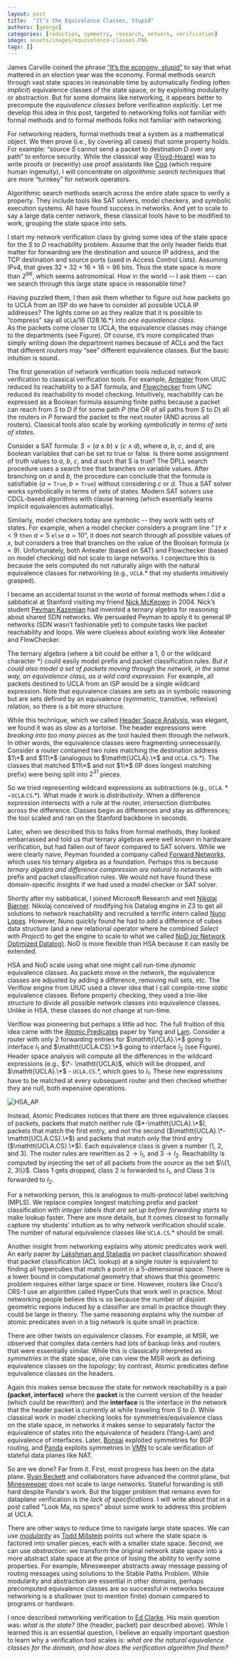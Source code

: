```yaml
---
layout: post
title:  "It’s the Equivalence Classes, Stupid"
authors: [george]
categories: [reduction, symmetry, research, network, verification]
image: assets/images/equivalence-classes.PNG
tags: []
---
```


James Carville coined the phrase [“It’s the economy, stupid”](https://en.wikipedia.org/wiki/It%27s_the_economy,_stupid) to say that what mattered in an election year was the economy. 
Formal methods search through vast state spaces in reasonable time by automatically finding (often _implicit_) equivalence classes of the state space, or by exploiting modularity or abstraction. 
But for some domains like networking, it appears better to precompute the _equivalence classes_ before verification _explicitly_. 
Let me develop this idea in this post, targeted to networking folks not familiar with formal methods and to formal methods folks not familiar with networking.

For networking readers, formal methods treat a system as a mathematical object. We then prove (i.e., by covering all cases) that some property holds. 
For example: “source $S$ cannot send a packet to destination $D$ over any path” to enforce security.  While the classical way ([Floyd-Hoare](https://dl.acm.org/doi/10.1145/363235.363259)) was to write proofs or (recently) use proof assistants like [Coq](https://coq.inria.fr/) (which require human ingenuity), I will concentrate on _algorithmic search techniques_ that are more “turnkey” for network operators.

Algorithmic search methods search across the entire state space to verify a property. 
They include tools like SAT solvers, model checkers, and symbolic execution systems. 
All have found success in networks. And yet to scale to say a large data center network, these classical tools have to be modified to work, grouping the state space into sets.

I start my network verification class by giving some idea of the state space for the $S$ to $D$ reachability problem.
Assume that the only header fields that matter for forwarding are the destination and source IP address, and the TCP destination and source ports (used in Access Control Lists). 
Assuming IPv4, that gives $32 + 32 + 16 + 16 =  96$ bits. Thus the state space is more than $2^{96}$, which seems astronomical.  How in the world -- I ask them -- can we search through this large state space in reasonable time?

Having puzzled them, I then ask them whether to figure out how packets go to UCLA from an ISP do we have to consider all possible UCLA IP addresses? 
The lights come on as they realize that it is possible to “compress” say all $\texttt{UCLA}/16$ ($128.16.*$) into _one equivalence class_.  
As the packets come closer to UCLA, the equivalence classes may change to the departments (see Figure).
Of course, it’s more complicated than simply writing down the department names because of ACLs and the fact that different routers may “see” different equivalence classes. 
But the basic intuition is sound.

The first generation of network verification tools reduced network verification to classical verification tools. 
For example, [Anteater](http://conferences.sigcomm.org/sigcomm/2011/papers/sigcomm/p290.pdf) from UIUC reduced its reachability to a SAT formula, and [Flowchecker](https://dl.acm.org/doi/pdf/10.1145/1866898.1866905) from UNC reduced its reachability to model checking. 
Intuitively, reachability can be expressed as a Boolean formula assuming finite paths because a packet can reach from $S$ to $D$ if for some path $P$ (the OR of all paths from $S$ to $D$) all the routers in $P$ forward the packet to the next router (AND across all routers). 
Classical tools also scale by working _symbolically in terms of sets of states_.

Consider a SAT formula: $S = (a \land b) \lor (c \land d)$, where $a$, $b$, $c$, and $d$, are boolean variables that can be set to true or false. 
Is there some assignment of truth values to $a$, $b$, $c$, and $d$ such that S is true? 
The DPLL search procedure uses a search tree that branches on variable values.
After branching on $a$ and $b$, the procedure can conclude that the formula is satisfiable $(a = \mathtt{True}, b = \mathtt{True})$ without considering $c$ or $d$.
Thus a SAT solver works symbolically in terms of sets of states. 
Modern SAT solvers use CDCL-based algorithms with clause learning (which essentially learns implicit equivalences automatically).

Similarly, model checkers today are symbolic -- they work with sets of states. 
For example, when a model checker considers a program line $“\mathtt{If}\ x < 9\ \mathtt{then}\ a = 5\ \mathtt{else}\ a = 10”$, it does not search through all possible values of $x$, but considers a tree that branches on the value of the Boolean formula $(x < 9)$.
Unfortunately, both Anteater (based on SAT) and Flowchecker (based on model checking) did not scale to large networks. 
I conjecture this is because the sets computed do not naturally align with the natural equivalence classes for networking (e.g., $\mathtt{UCLA}.*$ that my students intuitively grasped).

I became an accidental tourist in the world of formal methods when I did a sabbatical at Stanford visiting my friend [Nick McKeown](http://yuba.stanford.edu/~nickm/) in 2004. 
Nick’s student [Peyman Kazemian](https://www.linkedin.com/in/peyman-kazemian-3a5326a/) had invented a ternary algebra for reasoning about shared SDN networks. 
We persuaded Peyman to apply it to general  IP networks (SDN wasn’t fashionable yet) to compute tasks like packet reachability and loops. 
We were clueless about existing work like Anteater and FlowChecker.

The ternary algebra (where a bit could be either a $1$, $0$ or the wildcard character $*$) could easily model prefix and packet classification rules. 
_But it could also model a set of packets moving through the network, in the same way, an equivalence class, as a wild card expression._
For example, all packets destined to UCLA from an ISP would be a single wildcard expression. 
Note that equivalence classes are sets as in symbolic reasoning but are sets defined by an equivalence (symmetric, transitive, reflexive) relation, so there is a bit more structure. 

While this technique, which we called [Header Space Analysis](https://www.usenix.org/system/files/conference/nsdi12/nsdi12-final8.pdf), was elegant, we found it was as slow as a tortoise. 
The header expressions were _breaking into too many pieces_ as the tool hauled them through the network. 
In other words, the equivalence classes were fragmenting unnecessarily. Consider a router contained two rules matching the destination address $1\*$ and $11\*$ (analogous to $\mathtt{UCLA}.\*$ and $\mathtt{UCLA.CS}.*$). The classes that matched $11\*$ and not $1\*$ (IP does longest matching prefix) were being split into $2^{31}$ pieces.

So we tried representing wildcard expressions as subtractions  (e.g., $\mathtt{UCLA}.* - \texttt{UCLA}.\mathtt{CS}.*$). 
What made it work is _distributivity_. 
When a difference expression intersects with a rule at the router, intersection distributes across the difference. 
Classes begin as differences and stay as differences; the tool scaled and ran on the Stanford backbone in seconds.

Later, when we described this to folks from formal methods, they looked embarrassed and told us that ternary algebras were well known in hardware verification, but had fallen out of favor compared to SAT solvers. 
While we were clearly naive, Peyman founded a company called [Forward Networks](https://www.forwardnetworks.com/), which uses his ternary algebra as a foundation.
Perhaps this is because _ternary algebra and difference compression are natural to networks_ with prefix and packet classification rules. 
We would not have found these domain-specific insights if we had used a model checker or SAT solver.

Shortly after my sabbatical, I joined Microsoft Research and met [Nikolaj Bjørner](https://www.microsoft.com/en-us/research/people/nbjorner/). 
Nikolaj conceived of modifying his Datalog engine in Z3 to get all solutions to network reachability and recruited a terrific intern called [Nuno Lopes](http://web.ist.utl.pt/nuno.lopes/).
However, Nuno quickly found he had to add a difference of cubes data structure (and a new relational operator where he combined _Select_ with _Project_) to get the engine to scale to what we called [NoD (or Network Optimized Datalog)](https://www.usenix.org/system/files/conference/nsdi15/nsdi15-paper-lopes.pdf).
NoD is more flexible than HSA because it can easily be extended. 

HSA and NoD scale using what one might call run-time _dynamic_ equivalence classes. 
As packets move in the network, the equivalence classes are adjusted by adding a difference, removing null sets, etc. 
The Veriflow engine from UIUC used a clever idea that I call compile-time _static_ equivalence classes. 
Before property checking, they used a trie-like structure to divide all possible network classes into equivalence classes.
Unlike in HSA, these classes do not change at run-time.  

Veriflow was pioneering but perhaps a little ad hoc.
The full fruition of this idea came with the [Atomic Predicates](http://www.cs.utexas.edu/users/lam/Vita/Cpapers/Yang_Lam_AP_Verifier_2013.pdf) paper by Yang and [Lam](http://www.cs.utexas.edu/users/lam/). 
Consider a router with only $2$ forwarding entries for $\mathtt{UCLA}.\*$ going to interface $I_1$ and $\mathtt{UCLA.CS}.\*$ going to interface $I_2$ (see Figure).
Header space analysis will compute all the differences in the wildcard expressions (e.g., $\*- \mathtt{UCLA}$, which will be dropped, and $\mathtt{UCLA}.\*$ - $\mathtt{UCLA.CS}.*$, which goes to $I_1$. 
These new expressions have to be matched at every subsequent router and then checked whether they are null, both expensive operations. 

![HSA_AP](/assets/images/hsa_ap.png)

Instead, Atomic Predicates notices that there are three equivalence classes of packets, packets that match neither rule ($*-\mathtt{UCLA}.\*$), packets that match the first entry, and not the second ($\mathtt{UCLA}.\*- \mathtt{UCLA.CS}.\*$) and packets that match only the third entry ($\mathtt{UCLA.CS}.\*$).
Each equivalence class is given a number ($1$, $2$, and $3$).
The router rules are rewritten as $2 → I_1$, and $3→ I_2$. 
Reachability is computed by injecting the set of all packets from the source as the set $\\{1, 2, 3\\}$. 
Class $1$ gets dropped, class $2$ is forwarded to $I_1$, and Class $3$ is forwarded to $I_2$.

For a networking person, this is analogous to multi-protocol label switching (MPLS). 
We replace complex longest matching prefix and packet classification with _integer labels that are set up before forwarding starts_ to make lookup faster. 
There are more details, but it comes closest to formally capture my students' intuition as to why network verification should scale.
The number of natural equivalence classes like $\mathtt{UCLA.CS}.*$ should be small.

Another insight from networking explains why atomic predicates work well. 
An early paper by [Lakshman and Staliadis](https://dl.acm.org/doi/epdf/10.1145/285237.285283) on packet classification showed that packet classification (ACL lookup) at a single router is equivalent to finding all hypercubes that match a point in a 5-dimensional space. 
There is a lower bound in computational geometry that shows that this geometric problem requires either large space or time.
However, routers like Cisco’s CRS-1 use an algorithm called HyperCuts that work well in practice. 
Most networking people believe this is so because the number of disjoint geometric regions induced by a classifier are small in practice though they could be large in theory.  The same reasoning explains why the number of atomic predicates even in a big network is quite small in practice.

There are other twists on equivalence classes. 
For example, at MSR, we observed that complex data centers had lots of backup links and routers that were essentially similar. 
While this is classically interpreted as _symmetries_ in the state space, one can view the MSR work as defining equivalence classes on the _topology_; by contrast, Atomic predicates define equivalence classes on the headers. 

Again this makes sense because the state for network reachability is a pair __(packet, interface)__ where the __packet__ is the current version of the header (which could be rewritten) and the __interface__ is the interface in the network that the header packet is currently at while traveling from $S$ to $D$.
While classical work in model checking looks for symmetries/equivalence class on the state space, in networks it makes sense to separately factor the equivalence of states into the equivalence of headers (Yang-Lam) and equivalence of interfaces. 
Later, [Bonsai](https://dl.acm.org/doi/epdf/10.1145/3230543.3230583) exploited symmetries for BGP routing, and [Panda](https://people.eecs.berkeley.edu/~apanda/) exploits symmetries in [VMN](https://www.usenix.org/system/files/conference/nsdi17/nsdi17-panda-mutable-datapaths.pdf) to scale verification of stateful data planes like NAT.

So are we done? Far from it.
First, most progress has been on the data plane.
[Ryan Beckett](http://beckett.ninja/) and collaborators have advanced the control plane, but [Minesweeper](https://dl.acm.org/doi/epdf/10.1145/3098822.3098834) does not scale to large networks.
Stateful forwarding is still hard despite Panda's work.
But the bigger problem that remains even for dataplane verification is the _lack of specifications_.
I will write about that in a post called "Look Ma, no specs" about some work to address this problem at UCLA.

There are other ways to reduce time to navigate large state spaces. 
We can use _[modularity](http://localhost:4000/toward-modular-network-verification/)_ as [Todd Millstein](http://web.cs.ucla.edu/~todd/) points out where the state space is factored into smaller pieces, each with a smaller state space. Second, we can use _abstraction_: we transform the original network state space into a more abstract state space at the price of losing the ability to verify some properties. For example, Minesweeper abstracts away message passing of routing messages using solutions to the Stable Paths Problem.
While modularity and abstraction are essential in other domains, perhaps precomputed equivalence classes are so successful in networks because networking is a shallower (not to mention finite) domain compared to programs or hardware.

I once described networking verification to [Ed Clarke](https://www.cs.cmu.edu/~emc/). His main question was: _what is the state?_ (the (header, packet) pair described above). 
While I learned this is an essential question, I believe an equally important question to learn why a verification tool scales is: _what are the natural equivalence classes for the domain, and how does the verification algorithm find them?_

